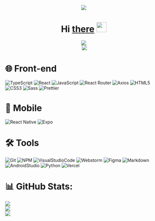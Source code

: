 <div align="center">
	<img src="https://media.tenor.com/3B6fE1zIaHMAAAAd/hotz-hacker.gif" />
	<h1 align="center">
<!-- 		Hi there, I'm
		<a href="https://github.com/Bazelit" target="_blank">David</a> -->
		Hi
		<a href="https://github.com/Bazelit" target="_blank">there</a>
		<img
			src="https://github.com/blackcater/blackcater/raw/main/images/Hi.gif"
			height="32"
		/>
	</h1>
</div>

<div align="center">
	<img
		align="center"
		src="https://readme-typing-svg.herokuapp.com?font=JetBrains+Mono+Medium&pause=1000&color=70A5FD&center=%D0%9B%D0%9E%D0%96%D0%AC&vCenter=%D0%9B%D0%9E%D0%96%D0%AC&repeat=%D0%B8%D1%81%D1%82%D0%B8%D0%BD%D0%BD%D1%8B%D0%B9&width=435&lines=%F0%9F%91%A8%F0%9F%8F%BB%E2%80%8D%F0%9F%92%BBI+am+a+Frontend+developer"
	/>
</div>

<div align="center">
	<a href="https://www.codewars.com/users/Bazelit"
		><img src="https://www.codewars.com/users/Bazelit/badges/small" alt=""
	/></a>
	<img src="https://komarev.com/ghpvc/?username=your-github-Bazelit" />
</div>

# 🌐 Front-end

![TypeScript](https://ziadoua.github.io/m3-Markdown-Badges/badges/TypeScript/typescript1.svg)
![React](https://ziadoua.github.io/m3-Markdown-Badges/badges/React/react2.svg)
![JavaScript](https://ziadoua.github.io/m3-Markdown-Badges/badges/Javascript/javascript3.svg)
![React Router](https://img.shields.io/badge/React_Router-CA4245?style=for-the-badge&logo=react-router&logoColor=white)
![Axios](https://ziadoua.github.io/m3-Markdown-Badges/badges/Axios/axios3.svg)
![HTML5](https://ziadoua.github.io/m3-Markdown-Badges/badges/HTML/html2.svg)
![CSS3](https://ziadoua.github.io/m3-Markdown-Badges/badges/CSS/css2.svg)
![Sass](https://ziadoua.github.io/m3-Markdown-Badges/badges/Sass/sass2.svg)
![Prettier](https://ziadoua.github.io/m3-Markdown-Badges/badges/Prettier/prettier3.svg)

# 📱 Mobile

![React Native](https://ziadoua.github.io/m3-Markdown-Badges/badges/ReactNative/reactnative3.svg)
![Expo](https://ziadoua.github.io/m3-Markdown-Badges/badges/Expo/expo2.svg)

# 🛠 Tools
![Git](https://ziadoua.github.io/m3-Markdown-Badges/badges/Git/git2.svg)
![NPM](https://ziadoua.github.io/m3-Markdown-Badges/badges/npm/npm1.svg)
![VisualStudioCode](https://ziadoua.github.io/m3-Markdown-Badges/badges/VisualStudioCode/visualstudiocode2.svg)
![Webstorm](https://ziadoua.github.io/m3-Markdown-Badges/badges/Webstorm/webstorm3.svg)
![Figma](https://ziadoua.github.io/m3-Markdown-Badges/badges/Figma/figma2.svg)
![Markdown](https://ziadoua.github.io/m3-Markdown-Badges/badges/Markdown/markdown3.svg)
![AndroidStudio](https://ziadoua.github.io/m3-Markdown-Badges/badges/AndroidStudio/androidstudio3.svg)
![Python](https://ziadoua.github.io/m3-Markdown-Badges/badges/Python/python3.svg)
![Vercel](https://ziadoua.github.io/m3-Markdown-Badges/badges/Vercel/vercel1.svg)




<!--
# 💻 Tech Stack:
![React](https://img.shields.io/badge/react-%2320232a.svg?style=for-the-badge&logo=react&logoColor=%2361DAFB) ![React Native](https://img.shields.io/badge/react_native-%2320232a.svg?style=for-the-badge&logo=react&logoColor=%2361DAFB) ![React Router](https://img.shields.io/badge/React_Router-CA4245?style=for-the-badge&logo=react-router&logoColor=white) ![JavaScript](https://img.shields.io/badge/javascript-%23323330.svg?style=for-the-badge&logo=javascript&logoColor=%23F7DF1E) ![HTML5](https://img.shields.io/badge/html5-%23E34F26.svg?style=for-the-badge&logo=html5&logoColor=white) ![CSS3](https://img.shields.io/badge/css3-%231572B6.svg?style=for-the-badge&logo=css3&logoColor=white) ![SASS](https://img.shields.io/badge/SASS-hotpink.svg?style=for-the-badge&logo=SASS&logoColor=white) ![Python](https://img.shields.io/badge/python-3670A0?style=for-the-badge&logo=python&logoColor=ffdd54) ![Figma](https://img.shields.io/badge/figma-%23F24E1E.svg?style=for-the-badge&logo=figma&logoColor=white) ![GithubPages](https://img.shields.io/badge/github%20pages-121013?style=for-the-badge&logo=github&logoColor=white)
 -->


# 📊 GitHub Stats:
![](https://github-readme-stats.vercel.app/api?username=Bazelit&theme=react&hide_border=true&include_all_commits=false&count_private=false)<br/>
![](https://github-readme-streak-stats.herokuapp.com/?user=Bazelit&theme=react&hide_border=true)<br/>
![](https://github-readme-stats.vercel.app/api/top-langs/?username=Bazelit&theme=react&hide_border=true&include_all_commits=false&count_private=false&layout=compact)

<!--
---
[![](https://visitcount.itsvg.in/api?id=Bazelit&icon=0&color=0)](https://visitcount.itsvg.in)
 -->


<!-- Proudly created with GPRM ( https://gprm.itsvg.in ) -->

<!--
### 😂 Random Dev Meme
<img src='https://randommeme-five.vercel.app/' style="height: 400px;"/>
 -->

<!--
 **Bazelit/Bazelit** is a ✨ _special_ ✨ repository because its `README.md` (this file) appears on your GitHub profile.
 
 Here are some ideas to get you started:
 
 - 🔭 I’m currently working on ...
 - 🌱 I’m currently learning ...
 - 👯 I’m looking to collaborate on ...
 - 🤔 I’m looking for help with ...
 - 💬 Ask me about ...
 - 📫 How to reach me: ...
 - 😄 Pronouns: ...
 - ⚡ Fun fact: ...
 
 -->



<!-- Proudly created with GPRM ( https://gprm.itsvg.in ) -->
